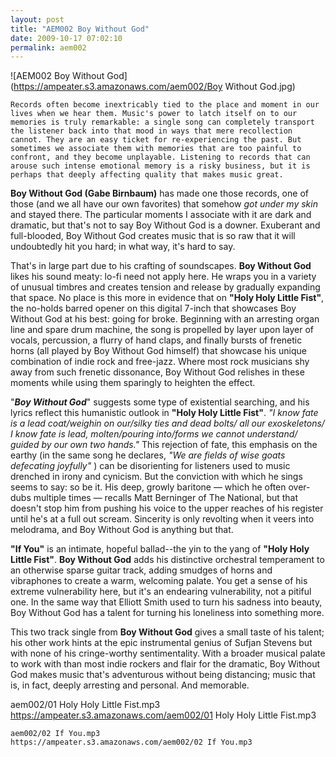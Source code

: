 ```yaml
---
layout: post
title: "AEM002 Boy Without God"
date: 2009-10-17 07:02:10
permalink: aem002
---
```

![AEM002 Boy Without God](https://ampeater.s3.amazonaws.com/aem002/Boy Without God.jpg)

    Records often become inextricably tied to the place and moment in our lives when we hear them. Music's power to latch itself on to our memories is truly remarkable: a single song can completely transport the listener back into that mood in ways that mere recollection cannot. They are an easy ticket for re-experiencing the past. But sometimes we associate them with memories that are too painful to confront, and they become unplayable. Listening to records that can arouse such intense emotional memory is a risky business, but it is perhaps that deeply affecting quality that makes music great.

**Boy Without God (Gabe Birnbaum)** has made one those records, one of those (and we all have our own favorites) that somehow _got under my skin_ and stayed there. The particular moments I associate with it are dark and dramatic, but that's not to say Boy Without God is a downer. Exuberant and full-blooded, Boy Without God creates music that is so raw that it will undoubtedly hit you hard; in what way, it's hard to say.

That's in large part due to his crafting of soundscapes. **Boy Without God** likes his sound meaty: lo-fi need not apply here. He wraps you in a variety of unusual timbres and creates tension and release by gradually expanding that space. No place is this more in evidence that on **"Holy Holy Little Fist"**, the no-holds barred opener on this digital 7-inch that showcases Boy Without God at his best: going for broke. Beginning with an arresting organ line and spare drum machine, the song is propelled by layer upon layer of vocals, percussion, a flurry of hand claps, and finally bursts of frenetic horns (all played by Boy Without God himself) that showcase his unique combination of indie rock and free-jazz. Where most rock musicians shy away from such frenetic dissonance, Boy Without God relishes in these moments while using them sparingly to heighten the effect.

"**_Boy Without God_**" suggests some type of existential searching, and his lyrics reflect this humanistic outlook in **"Holy Holy Little Fist"**. _"I know fate is a lead coat/weighin on our/silky ties and dead bolts/ all our exoskeletons/ I know fate is lead, molten/pouring into/forms we cannot understand/ guided by our own two hands."_ This rejection of fate, this emphasis on the earthy (in the same song he declares, _"We are fields of wise goats defecating joyfully"_ ) can be disorienting for listeners used to music drenched in irony and cynicism. But the conviction with which he sings seems to say: so be it. His deep, growly baritone — which he often over-dubs multiple times — recalls Matt Berninger of The National, but that doesn't stop him from pushing his voice to the upper reaches of his register until he's at a full out scream. Sincerity is only revolting when it veers into melodrama, and Boy Without God is anything but that.

**"If You"** is an intimate, hopeful ballad--the yin to the yang of **"Holy Holy Little Fist"**. **Boy Without God** adds his distinctive orchestral temperament to an otherwise sparse guitar track, adding smudges of horns and vibraphones to create a warm, welcoming palate. You get a sense of his extreme vulnerability here, but it's an endearing vulnerability, not a pitiful one. In the same way that Elliott Smith used to turn his sadness into beauty, Boy Without God has a talent for turning his loneliness into something more.

This two track single from **Boy Without God** gives a small taste of his talent; his other work hints at the epic instrumental genius of Sufjan Stevens but with none of his cringe-worthy sentimentality. With a broader musical palate to work with than most indie rockers and flair for the dramatic, Boy Without God makes music that's adventurous without being distancing; music that is, in fact, deeply arresting and personal. And memorable.
  
  aem002/01 Holy Holy Little Fist.mp3
    https://ampeater.s3.amazonaws.com/aem002/01 Holy Holy Little Fist.mp3
    
    aem002/02 If You.mp3
    https://ampeater.s3.amazonaws.com/aem002/02 If You.mp3
    
    